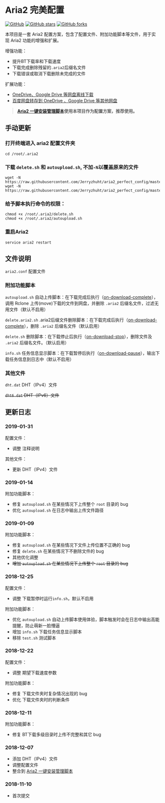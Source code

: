 # Aria2 完美配置

[![GitHub](https://img.shields.io/github/license/mashape/apistatus.svg?style=flat-square)](https://github.com/P3TERX/aria2_perfect_config/blob/master/LICENSE)
[![GitHub stars](https://img.shields.io/github/stars/P3TERX/aria2_perfect_config.svg?style=flat-square&label=Stars)](https://github.com/P3TERX/aria2_perfect_config/stargazers)
[![GitHub forks](https://img.shields.io/github/forks/P3TERX/aria2_perfect_config.svg?style=flat-square&label=Fork)](https://github.com/P3TERX/aria2_perfect_config/fork)

本项目是一套 Aria2 配置方案，包含了配置文件、附加功能脚本等文件，用于实现 Aria2 功能的增强和扩展。

增强功能：
* 提升BT下载率和下载速度
* 下载完成删除残留的`.aria2`后缀名文件
* 下载错误或取消下载删除未完成的文件

扩展功能：
* [OneDrive、Google Drive 等网盘离线下载](https://p3terx.com/archives/offline-download-of-onedrive-gdrive.html)
* [百度网盘转存到 OneDrive 、Google Drive 等其他网盘](https://p3terx.com/archives/baidunetdisk-transfer-to-onedrive-and-google-drive.html)

> **[Aria2 一键安装管理脚本](https://p3terx.com/archives/aria2-oneclick-installation-management-script.html)使用本项目作为配置方案，推荐使用。**

## 手动更新
### 打开终端进入 aria2 配置文件夹
```
cd /root/.aria2
```

### 下载 `delete.sh`	和 `autoupload.sh`, 不加`-N`以覆盖原来的文件
```
wget -N https://raw.githubusercontent.com/Jerryzhuht/aria2_perfect_config/master/delete.sh
wget -N https://raw.githubusercontent.com/Jerryzhuht/aria2_perfect_config/master/autoupload.sh
```

### 给予脚本执行命令的权限：
```
chmod +x /root/.aria2/delete.sh
chmod +x /root/.aria2/autoupload.sh
```
### 重启Aria2

```
service aria2 restart
```

## 文件说明
`aria2.conf` 配置文件

### 附加功能脚本
`autoupload.sh` 自动上传脚本：在下载完成后执行（[on-download-complete](https://aria2.github.io/manual/en/html/aria2c.html#cmdoption-on-download-complete)），调用 Rclone 上传(move)下载的文件到网盘，并删除 `.aria2` 后缀名文件，过滤无用文件（默认不启用）

`delete.aria2.sh` .aria2后缀文件删除脚本：在下载完成后执行（[on-download-complete](https://aria2.github.io/manual/en/html/aria2c.html#cmdoption-on-download-complete)），删除 `.aria2` 后缀名文件（默认启用）

`delete.sh` 删除脚本：在下载停止后执行（[on-download-stop](https://aria2.github.io/manual/en/html/aria2c.html#cmdoption-on-download-stop)），删除文件及 `.aria2` 后缀名文件。（默认启用）

`info.sh` 任务信息显示脚本：在下载暂停后执行（[on-download-pause](https://aria2.github.io/manual/en/html/aria2c.html#cmdoption-on-download-pause)），输出下载任务信息到日志中（默认不启用）

### 其他文件
`dht.dat` DHT（IPv4）文件

~~`dht6.dat` DHT（IPv6）文件~~

## 更新日志
### 2019-01-31
配置文件：
* 调整 注释说明

其他文件：
* 更新 DHT（IPv4）文件

### 2019-01-14
附加功能脚本：
* 修复 `autoupload.sh` 在某些情况下上传整个 `root` 目录的 bug
* 优化 `autoupload.sh` 在日志中输出上传文件路径

### 2019-01-09
附加功能脚本：
* 修复 `autoupload.sh` 在某些情况下文件上传位置不正确的 bug
* 修复 `delete.sh` 在某些情况下不删除文件的 bug
* 其他优化调整
* ~~增加  `autoupload.sh` 在某些情况下上传整个 `root` 目录的 bug~~

### 2018-12-25
配置文件：
* 调整 下载暂停时运行`info.sh`，默认不启用

附加功能脚本：
* 优化 `autoupload.sh` 自动上传脚本使用体验，脚本触发时会在日志中输出高能提醒，防止萌新一脸懵逼
* 增加 `info.sh` 下载任务信息显示脚本
* 移除 `test.sh` 测试脚本

### 2018-12-22
配置文件：
* 调整 期望下载速度参数

附加功能脚本：
* 修复 下载文件夹时复杂情况出现的 bug
* 优化 下载文件夹时的判断条件

### 2018-12-11
附加功能脚本：
* 修复 BT下载多级目录时上传不完整和其它 bug

### 2018-12-07
* 添加 DHT（IPv4）文件
* 调整配置文件
* 整合到 [Aria2 一键安装管理脚本](https://github.com/P3TERX/aria2.sh)

### 2018-11-10
* 首次提交